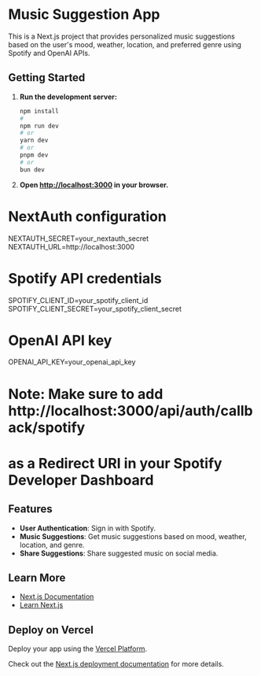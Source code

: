 # Music Suggestion App

This is a Next.js project that provides personalized music suggestions based on the user's mood, weather, location, and preferred genre using Spotify and OpenAI APIs.

## Getting Started

1. **Run the development server:**
   ```bash
   npm install
   #
   npm run dev
   # or
   yarn dev
   # or
   pnpm dev
   # or
   bun dev
   ```

2. **Open [http://localhost:3000](http://localhost:3000) in your browser.**

# NextAuth configuration
NEXTAUTH_SECRET=your_nextauth_secret
NEXTAUTH_URL=http://localhost:3000

# Spotify API credentials
SPOTIFY_CLIENT_ID=your_spotify_client_id
SPOTIFY_CLIENT_SECRET=your_spotify_client_secret

# OpenAI API key
OPENAI_API_KEY=your_openai_api_key

# Note: Make sure to add http://localhost:3000/api/auth/callback/spotify
# as a Redirect URI in your Spotify Developer Dashboard

## Features

- **User Authentication**: Sign in with Spotify.
- **Music Suggestions**: Get music suggestions based on mood, weather, location, and genre.
- **Share Suggestions**: Share suggested music on social media.



## Learn More

- [Next.js Documentation](https://nextjs.org/docs)
- [Learn Next.js](https://nextjs.org/learn)

## Deploy on Vercel

Deploy your app using the [Vercel Platform](https://vercel.com/new?utm_medium=default-template&filter=next.js&utm_source=create-next-app&utm_campaign=create-next-app-readme).

Check out the [Next.js deployment documentation](https://nextjs.org/docs/app/building-your-application/deploying) for more details.